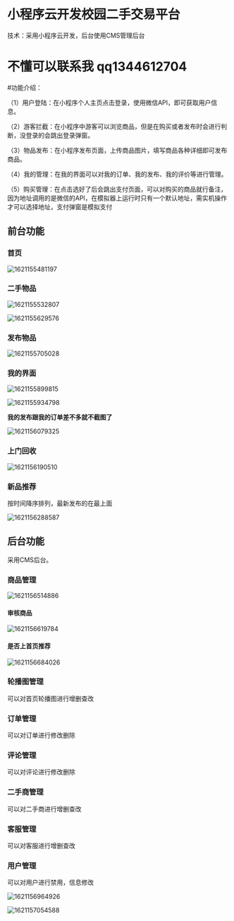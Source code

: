 # 小程序云开发校园二手交易平台

技术：采用小程序云开发，后台使用CMS管理后台

# 不懂可以联系我 qq1344612704
#功能介绍：

（1）用户登陆：在小程序个人主页点击登录，使用微信API，即可获取用户信息。

（2）游客拦截：在小程序中游客可以浏览商品，但是在购买或者发布时会进行判断，没登录的会跳出登录弹窗。

（3）物品发布：在小程序发布页面，上传商品图片，填写商品各种详细即可发布商品。

（4）我的管理：在我的界面可以对我的订单、我的发布、我的评价等进行管理。

（5）购买管理：在点击选好了后会跳出支付页面，可以对购买的商品就行备注，因为地址调用的是微信的API，在模拟器上运行时只有一个默认地址，需实机操作才可以选择地址，支付弹窗是模拟支付
## 前台功能

### 首页

![1621155481197](readme/shouye.png)

### 二手物品

![1621155532807](readme/ershou.png)

![1621155629576](readme/detail.png)

### 发布物品

![1621155705028](readme/fabu.png)

### 我的界面

![1621155899815](readme/wode.png)

![1621155934798](readme/dingdan.png)

**我的发布跟我的订单差不多就不截图了**

![1621156079325](readme/shenhe.png)

### 上门回收

![1621156190510](readme/huishou.png)

### 新品推荐

按时间降序排列，最新发布的在最上面

![1621156288587](readme/xinping.png)

## 后台功能

采用CMS后台。

### 商品管理

![1621156514886](readme/1.png)

#### 审核商品

![1621156619784](readme/2.png)

#### 是否上首页推荐

![1621156684026](readme/3.png)

### 轮播图管理

可以对首页轮播图进行增删查改

### 订单管理

可以对订单进行修改删除

### 评论管理

可以对评论进行修改删除

### 二手商管理

可以对二手商进行增删查改

### 客服管理

可以对客服进行增删查改

### 用户管理

可以对用户进行禁用，信息修改

![1621156964926](readme/4.png)

![1621157054588](readme/5.png)

# 
